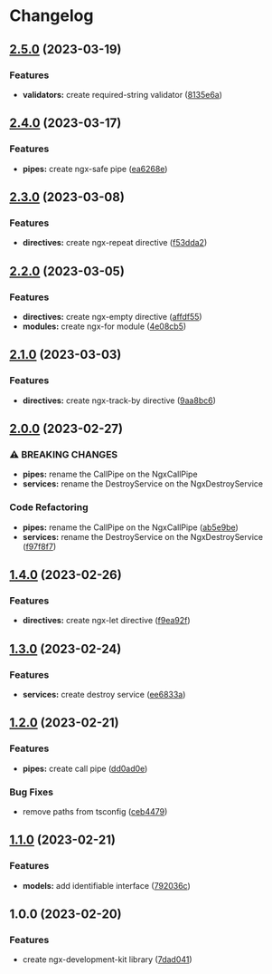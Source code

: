 # Changelog

## [2.5.0](https://github.com/lodygin/ngx-development-kit/compare/v2.4.0...v2.5.0) (2023-03-19)


### Features

* **validators:** create required-string validator ([8135e6a](https://github.com/lodygin/ngx-development-kit/commit/8135e6ae83c339a4a2fe2e11b8f77017428e98c0))

## [2.4.0](https://github.com/lodygin/ngx-development-kit/compare/v2.3.0...v2.4.0) (2023-03-17)


### Features

* **pipes:** create ngx-safe pipe ([ea6268e](https://github.com/lodygin/ngx-development-kit/commit/ea6268e0dd7ac15224acf6803839a8125b95a8a8))

## [2.3.0](https://github.com/lodygin/ngx-development-kit/compare/v2.2.0...v2.3.0) (2023-03-08)


### Features

* **directives:** create ngx-repeat directive ([f53dda2](https://github.com/lodygin/ngx-development-kit/commit/f53dda22cd064a0d5b93afff0f10963caea54e99))

## [2.2.0](https://github.com/lodygin/ngx-development-kit/compare/v2.1.0...v2.2.0) (2023-03-05)


### Features

* **directives:** create ngx-empty directive ([affdf55](https://github.com/lodygin/ngx-development-kit/commit/affdf555e681d0b86101a052f2a9a27b8073f8e5))
* **modules:** create ngx-for module ([4e08cb5](https://github.com/lodygin/ngx-development-kit/commit/4e08cb59a78c97f0d0af26b7f1d0fa2851aebd10))

## [2.1.0](https://github.com/lodygin/ngx-development-kit/compare/v2.0.0...v2.1.0) (2023-03-03)


### Features

* **directives:** create ngx-track-by directive ([9aa8bc6](https://github.com/lodygin/ngx-development-kit/commit/9aa8bc6eb2f304176d8b8162e8aab2eee658a78a))

## [2.0.0](https://github.com/lodygin/ngx-development-kit/compare/v1.4.0...v2.0.0) (2023-02-27)


### ⚠ BREAKING CHANGES

* **pipes:** rename the CallPipe on the NgxCallPipe
* **services:** rename the DestroyService on the NgxDestroyService

### Code Refactoring

* **pipes:** rename the CallPipe on the NgxCallPipe ([ab5e9be](https://github.com/lodygin/ngx-development-kit/commit/ab5e9beed00a11f0193ad94e8fba741fb1fc6ed2))
* **services:** rename the DestroyService on the NgxDestroyService ([f97f8f7](https://github.com/lodygin/ngx-development-kit/commit/f97f8f7b233217771fb679a8e8c52b1e0ad77b68))

## [1.4.0](https://github.com/lodygin/ngx-development-kit/compare/v1.3.0...v1.4.0) (2023-02-26)


### Features

* **directives:** create ngx-let directive ([f9ea92f](https://github.com/lodygin/ngx-development-kit/commit/f9ea92f7fdfd86ca83b23ade3fe89bdfae737edd))

## [1.3.0](https://github.com/lodygin/ngx-development-kit/compare/v1.2.0...v1.3.0) (2023-02-24)


### Features

* **services:** create destroy service ([ee6833a](https://github.com/lodygin/ngx-development-kit/commit/ee6833a9f264f6e070e5ea95554ff62e716c992b))

## [1.2.0](https://github.com/lodygin/ngx-development-kit/compare/v1.1.0...v1.2.0) (2023-02-21)


### Features

* **pipes:** create call pipe ([dd0ad0e](https://github.com/lodygin/ngx-development-kit/commit/dd0ad0ea694e04fdbc9a96326b63a4b158f4ed5b))


### Bug Fixes

* remove paths from tsconfig ([ceb4479](https://github.com/lodygin/ngx-development-kit/commit/ceb4479d96cbc47fc11eeaf168a6c52ac1c9571b))

## [1.1.0](https://github.com/lodygin/ngx-development-kit/compare/v1.0.0...v1.1.0) (2023-02-21)


### Features

* **models:** add identifiable interface ([792036c](https://github.com/lodygin/ngx-development-kit/commit/792036c18e227de4132c64ce38d39be2acfddd33))

## 1.0.0 (2023-02-20)


### Features

* create ngx-development-kit library ([7dad041](https://github.com/lodygin/ngx-development-kit/commit/7dad0414052391c93e737e8174610275bd7159c2))
